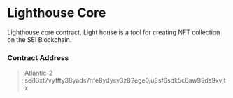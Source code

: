 
# Lighthouse Core

Lighthouse core contract. Light house is a tool for creating NFT collection on the SEI Blockchain.

### Contract Address
> Atlantic-2
> sei13xt7vyffty38yads7nfe8ydysv3z82ege0ju8sf6sdk5c6aw99ds9xvjtx